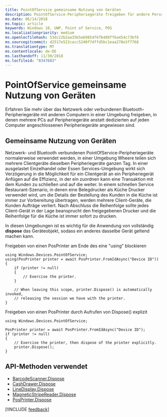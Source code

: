 ```yaml
---
title: PointOfService gemeinsame Nutzung von Geräten
description: PointOfService-Peripheriegeräte freigeben für andere Personen
ms.date: 06/14/2018
ms.topic: article
keywords: Windows 10, UWP, Point of Service, POS
ms.localizationpriority: medium
ms.openlocfilehash: 53dc22b2aa35b5e69854f6fb489ff6a454c73bf6
ms.sourcegitcommit: d2517e522cacc5240f7dffd5bc1eaa278e3f7768
ms.translationtype: MT
ms.contentlocale: de-DE
ms.lasthandoff: 11/30/2018
ms.locfileid: "8347683"
---
```

# <a name="pointofservice-device-sharing"></a>PointOfService gemeinsame Nutzung von Geräten

Erfahren Sie mehr über das Netzwerk oder verbundenen Bluetooth-Peripheriegeräte mit anderen Computern in einer Umgebung freigeben, in denen mehrere PCs auf Peripheriegeräte anstatt dedizierten auf jeden Computer angeschlossenen Peripheriegeräte angewiesen sind.

## <a name="device-sharing"></a>Gemeinsame Nutzung von Geräten

Netzwerk- und Bluetooth verbundenen PointOfService-Peripheriegeräte normalerweise verwendet werden, in einer Umgebung Wheere teilen sich mehrere Clientgeräte dieselben Peripheriegeräte ganzen Tag.  In einer ausgelastet Einzelhandel oder Essen Services-Umgebung wirkt sich Verzögerung in die Möglichkeit für ein Clientgerät an ein Peripheriegerät Anfügen auf die Effizienz, in der ein zuordnen kann eine Transaktion mit dem Kunden zu schließen und auf die weiter. In einem schnellen Service Restaurant-Szenario, in denen eine Belegdrucker als Küche Drucker verwendet wird, um die Details der Bestellung des Kunden in die Küche ist immer zur Vorbereitung übertragen, werden mehrere Client-Geräte, die Kunden Aufträge verliert.  Nach Abschluss die Reihenfolge sollte jedes Client-Gerät in der Lage beansprucht den freigegebenen Drucker und die Reihenfolge für die Küche ist immer sofort zu drucken.

In diesen Umgebungen ist es wichtig für die Anwendung von vollständig **dispose** das Geräteobjekt, sodass ein anderes dasselbe Gerät geltend machen kann.

Freigeben von einen PosPrinter am Ende des eine "using" blockieren

```Csharp 
using Windows.Devices.PointOfService;
using(PosPrinter printer = await PosPrinter.FromIdAsync("Device ID"))
{
    if (printer != null)
    {
        // Exercise the printer.
    }

    // When leaving this scope, printer.Dispose() is automatically invoked, 
    // releasing the session we have with the printer.
}
```


Freigeben von einen PosPrinter durch Aufrufen von Dispose() explizit

```Csharp 
using Windows.Devices.PointOfService;

PosPrinter printer = await PosPrinter.FromIdAsync("Device ID");
if (printer != null)
{
    // Exercise the printer, then dispose of the printer explicitly.
    printer.Dispose();
}
```

## <a name="api-methods-used"></a>API-Methoden verwendet 

+ [BarcodeScanner.Dispose](https://docs.microsoft.com/uwp/api/windows.devices.pointofservice.barcodescanner.dispose) 
+ [CashDrawer.Dispose](https://docs.microsoft.com/uwp/api/windows.devices.pointofservice.cashdrawer.dispose) 
+ [LineDisplay.Dispose](https://docs.microsoft.com/uwp/api/windows.devices.pointofservice.linedisplay.dispose) 
+ [MagneticStripeReader.Dispose](https://docs.microsoft.com/uwp/api/windows.devices.pointofservice.magneticstripereader.dispose)  
+ [PosPrinter.Dispose](https://docs.microsoft.com/uwp/api/windows.devices.pointofservice.posprinter.dispose) 


[!INCLUDE [feedback](./includes/pos-feedback.md)]
